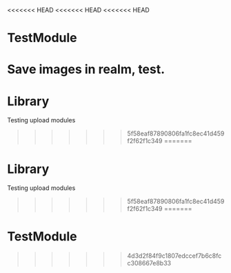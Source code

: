 <<<<<<< HEAD
<<<<<<< HEAD
<<<<<<< HEAD
# TestModule
Save images in realm, test.
=======
# Library
Testing upload modules
>>>>>>> 5f58eaf87890806fa1fc8ec41d459f2f62f1c349
=======
# Library
Testing upload modules
>>>>>>> 5f58eaf87890806fa1fc8ec41d459f2f62f1c349
=======
# TestModule
>>>>>>> 4d3d2f84f9c1807edccef7b6c8fcc308667e8b33
